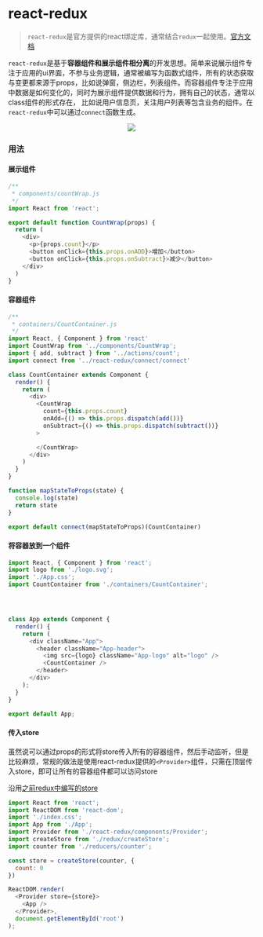 # react-redux

>`react-redux`是官方提供的react绑定库，通常结合`redux`一起使用。[官方文档](http://cn.redux.js.org/docs/react-redux/)

`react-redux`是基于**容器组件和展示组件相分离**的开发思想。简单来说展示组件专注于应用的ui界面，不参与业务逻辑，通常被编写为函数式组件，所有的状态获取与变更都来源于props，比如说弹窗，侧边栏，列表组件。而容器组件专注于应用中数据是如何变化的，同时为展示组件提供数据和行为，拥有自己的状态，通常以class组件的形式存在， 比如说用户信息页，关注用户列表等包含业务的组件。在`react-redux`中可以通过`connect`函数生成。

<div align="center">
  <img src="http://chuantu.xyz/t6/702/1560222563x2918527082.png" />
</div>

### 用法

#### 展示组件
```js
/**
 * components/countWrap.js
 */
import React from 'react';

export default function CountWrap(props) {
  return (
    <div>
      <p>{props.count}</p>
      <button onClick={this.props.onADD}>增加</button>
      <button onClick={this.props.onSubtract}>减少</button>
    </div>
  )
}
```

#### 容器组件
```js
/**
 * containers/CountContainer.js
 */
import React, { Component } from 'react'
import CountWrap from '../components/CountWrap';
import { add, subtract } from '../actions/count';
import connect from '../react-redux/connect/connect'

class CountContainer extends Component {
  render() {
    return (
      <div>
        <CountWrap 
          count={this.props.count}
          onAdd={() => this.props.dispatch(add())}
          onSubtract={() => this.props.dispatch(subtract())}
        >

        </CountWrap>
      </div>
    )
  }
}

function mapStateToProps(state) {
  console.log(state)
  return state
}

export default connect(mapStateToProps)(CountContainer)
```

#### 将容器放到一个组件
```js
import React, { Component } from 'react';
import logo from './logo.svg';
import './App.css';
import CountContainer from './containers/CountContainer';




class App extends Component {
  render() {
    return (
      <div className="App">
        <header className="App-header">
          <img src={logo} className="App-logo" alt="logo" />
          <CountContainer />
        </header>
      </div>
    );
  }
}

export default App;
```

#### 传入store
虽然说可以通过props的形式将store传入所有的容器组件，然后手动监听，但是比较麻烦，常规的做法是使用react-redux提供的`<Provider>`组件，只需在顶层传入store，即可让所有的容器组件都可以访问store

沿用[之前redux中编写的store](https://github.com/wandiao/plugin-practice/blob/master/src/redux/README.md)

```js
import React from 'react';
import ReactDOM from 'react-dom';
import './index.css';
import App from './App';
import Provider from './react-redux/components/Provider';
import createStore from './redux/createStore';
import counter from './reducers/counter';

const store = createStore(counter, {
  count: 0
})

ReactDOM.render(
  <Provider store={store}>
    <App />
  </Provider>,
  document.getElementById('root')
);
```



